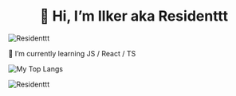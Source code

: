 
<h1 align='center'>👋 Hi, I’m Ilker aka Residenttt</h1>
<p> <img src="https://komarev.com/ghpvc/?username=Residenttt&label=Profile%20views&color=0e75b6&style=flat" alt="Residenttt" /> </p>
<p> 🌱 I’m currently learning JS / React / TS</p>

 <p> <img  src="https://github-readme-stats.vercel.app/api/top-langs/?username=Residenttt&layout=compact&hide=html,css&&show_icons=true&theme=prussian" alt="My Top Langs" /></p>
<p><img src="https://github-readme-streak-stats.herokuapp.com/?user=Residenttt&" alt="Residenttt" /></p>




